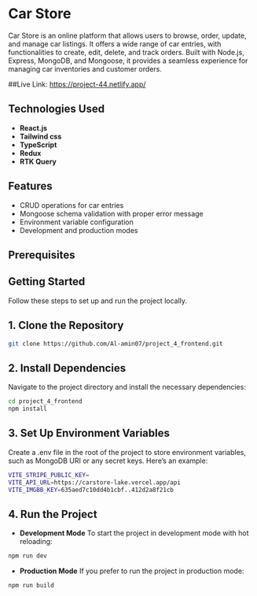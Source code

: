 # Car Store

Car Store is an online platform that allows users to browse, order, update, and manage car listings. It offers a wide range of car entries, with functionalities to create, edit, delete, and track orders. Built with Node.js, Express, MongoDB, and Mongoose, it provides a seamless experience for managing car inventories and customer orders.

##Live Link: https://project-44.netlify.app/

## Technologies Used

- **React.js** 
- **Tailwind css** 
- **TypeScript** 
- **Redux**  
- **RTK Query** 

## Features
- CRUD operations for car entries
- Mongoose schema validation with proper error message
- Environment variable configuration
- Development and production modes
## Prerequisites



## Getting Started

Follow these steps to set up and run the project locally.

## 1. Clone the Repository

```bash
git clone https://github.com/Al-amin07/project_4_frontend.git
```

## 2. Install Dependencies

Navigate to the project directory and install the necessary dependencies:

   ```bash
   cd project_4_frontend
   npm install
   ```

## 3. Set Up Environment Variables
Create a .env file in the root of the project to store environment variables, such as MongoDB URI or any secret keys. Here’s an example:
```bash
VITE_STRIPE_PUBLIC_KEY=
VITE_API_URL=https://carstore-lake.vercel.app/api
VITE_IMGBB_KEY=635aed7c10dd4b1cbf..412d2a8f21cb
```

## 4. Run the Project
- **Development Mode**
To start the project in development mode with hot reloading:
```bash
npm run dev
```
- **Production Mode**
If you prefer to run the project in production mode:
```bash
npm run build
```
